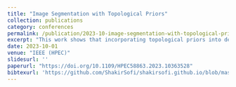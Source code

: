 ```yaml
---
title: "Image Segmentation with Topological Priors"
collection: publications
category: conferences
permalink: /publication/2023-10-image-segmentation-with-topological-priors
excerpt: "This work shows that incorporating topological priors into deep neural network training—specifically within a U-Net architecture—significantly enhances segmentation accuracy, particularly for fine-scale structures."
date: 2023-10-01
venue: "IEEE (HPEC)"
slidesurl: ''
paperurl: "https://doi.org/10.1109/HPEC58863.2023.10363528"
bibtexurl: 'https://github.com/ShakirSofi/shakirsofi.github.io/blob/master/files/bibtex.bib'
---
```

